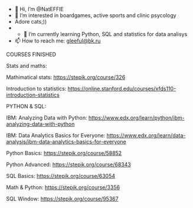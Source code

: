 - 👋 Hi, I’m @NatEFFIE
- 👀 I’m interested in boardgames, active sports and clinic psycology
- Adore cats;))
- - 🌱 I’m currently learning Python, SQL and statistics for data analisys
- 📫 How to reach me: gleeful@bk.ru

<!---
NatEFFIE/NatEFFIE is a ✨ special ✨ repository because its `README.md` (this file) appears on your GitHub profile.
You can click the Preview link to take a look at your changes.
--->

COURSES FINISHED

Stats and maths:

Mathimatical stats: https://stepik.org/course/326

Introduction to statistics: https://online.stanford.edu/courses/xfds110-introduction-statistics

PYTHON & SQL:

IBM: Analyzing Data with Python: https://www.edx.org/learn/python/ibm-analyzing-data-with-python

IBM: Data Analytics Basics for Everyone: https://www.edx.org/learn/data-analysis/ibm-data-analytics-basics-for-everyone

Python Basics: https://stepik.org/course/58852

Python Advanced: https://stepik.org/course/68343

SQL Basics: https://stepik.org/course/63054

Math & Python: https://stepik.org/course/3356

SQL Window: https://stepik.org/course/95367
